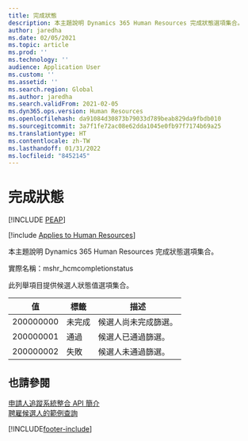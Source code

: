 ```yaml
---
title: 完成狀態
description: 本主題說明 Dynamics 365 Human Resources 完成狀態選項集合。
author: jaredha
ms.date: 02/05/2021
ms.topic: article
ms.prod: ''
ms.technology: ''
audience: Application User
ms.custom: ''
ms.assetid: ''
ms.search.region: Global
ms.author: jaredha
ms.search.validFrom: 2021-02-05
ms.dyn365.ops.version: Human Resources
ms.openlocfilehash: da91084d30873b79033d789beab829da9fbdb010
ms.sourcegitcommit: 3a7f1fe72ac08e62dda1045e0fb97f7174b69a25
ms.translationtype: HT
ms.contentlocale: zh-TW
ms.lasthandoff: 01/31/2022
ms.locfileid: "8452145"
---
```

# <a name="completion-status"></a>完成狀態


[!INCLUDE [PEAP](../includes/peap-1.md)]

[!include [Applies to Human Resources](../includes/applies-to-hr.md)]

本主題說明 Dynamics 365 Human Resources 完成狀態選項集合。

實際名稱：mshr_hcmcompletionstatus

此列舉項目提供候選人狀態值選項集合。 

| 值 | 標籤 | 描述 |
| --- | --- | --- |
| 200000000 | 未完成 | 候選人尚未完成篩選。 |
| 200000001 | 通過 | 候選人已通過篩選。 |
| 200000002 | 失敗 | 候選人未通過篩選。 |

## <a name="see-also"></a>也請參閱

[申請人追蹤系統整合 API 簡介](hr-admin-integration-ats-api-introduction.md)<br>
[聘雇候選人的範例查詢](hr-admin-integration-ats-api-candidate-to-hire-example-query.md)


[!INCLUDE[footer-include](../includes/footer-banner.md)]

